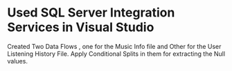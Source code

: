 # Used SQL Server Integration Services in Visual Studio
Created Two Data Flows , one for the Music Info file and Other for the User Listening History File.
Apply Conditional Splits in them for extracting the Null values.
